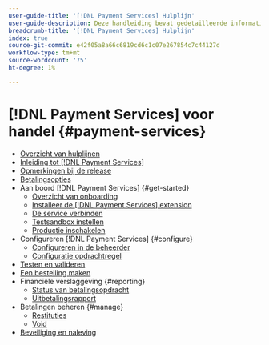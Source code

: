 ```yaml
---
user-guide-title: '[!DNL Payment Services] Hulplijn'
user-guide-description: Deze handleiding bevat gedetailleerde informatie over installeren en configureren [!DNL Payment Services] voor je Adobe Commerce of Magento Open Source-winkel.
breadcrumb-title: '[!DNL Payment Services] Hulplijn'
index: true
source-git-commit: e42f05a8a66c6819cd6c1c07e267854c7c44127d
workflow-type: tm+mt
source-wordcount: '75'
ht-degree: 1%

---
```



# [!DNL Payment Services] voor handel {#payment-services}

- [Overzicht van hulplijnen](guide-overview.md)
- [Inleiding tot [!DNL Payment Services]](overview.md)
- [Opmerkingen bij de release](release-notes.md)
- [Betalingsopties](payments-options.md)
- Aan boord [!DNL Payment Services] {#get-started}
   - [Overzicht van onboarding](onboard.md)
   - [Installeer de [!DNL Payment Services] extension](install.md)
   - [De service verbinden](connect.md)
   - [Testsandbox instellen](sandbox.md)
   - [Productie inschakelen](production.md)
- Configureren [!DNL Payment Services] {#configure}
   - [Configureren in de beheerder](configure-admin.md)
   - [Configuratie opdrachtregel](configure-cli.md)
- [Testen en valideren](test-validate.md)
- [Een bestelling maken](create-order.md)
- Financiële verslaggeving {#reporting}
   - [Status van betalingsopdracht](order-payment-status.md)
   - [Uitbetalingsrapport](payouts.md)
- Betalingen beheren {#manage}
   - [Restituties](refunds.md)
   - [Void](voids.md)
- [Beveiliging en naleving](security.md)
